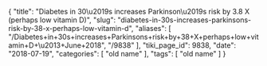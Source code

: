 {
    "title": "Diabetes in 30\u2019s increases Parkinson\u2019s risk by 3.8 X (perhaps low vitamin D)",
    "slug": "diabetes-in-30s-increases-parkinsons-risk-by-38-x-perhaps-low-vitamin-d",
    "aliases": [
        "/Diabetes+in+30s+increases+Parkinsons+risk+by+38+X+perhaps+low+vitamin+D+\u2013+June+2018",
        "/9838"
    ],
    "tiki_page_id": 9838,
    "date": "2018-07-19",
    "categories": [
        "old name"
    ],
    "tags": [
        "old name"
    ]
}